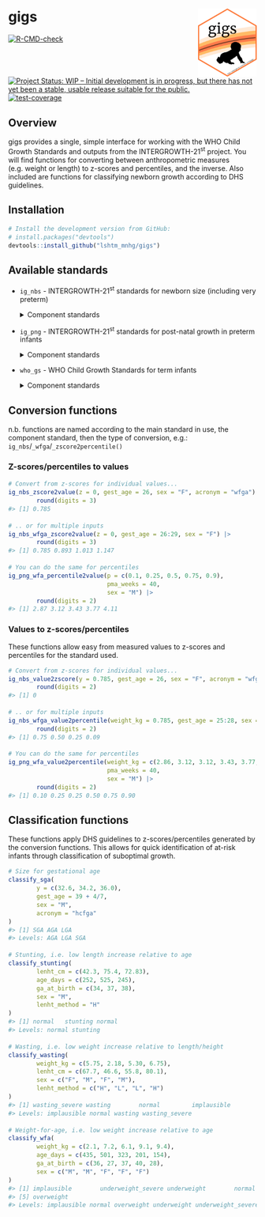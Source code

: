 
<!-- README.md is generated from README.Rmd. Please edit that file -->

# gigs <img src="man/figures/logo.png" align="right" height="138" />

<!-- badges: start -->

[![R-CMD-check](https://github.com/simpar1471/gigs/actions/workflows/R-CMD-check.yaml/badge.svg)](https://github.com/simpar1471/gigs/actions/workflows/R-CMD-check.yaml)
[![Project Status: WIP – Initial development is in progress, but there
has not yet been a stable, usable release suitable for the
public.](https://www.repostatus.org/badges/latest/wip.svg)](https://www.repostatus.org/#wip)
[![test-coverage](https://github.com/simpar1471/gigs/actions/workflows/test-coverage.yaml/badge.svg)](https://github.com/simpar1471/gigs/actions/workflows/test-coverage.yaml)
<!-- badges: end -->

## Overview

gigs provides a single, simple interface for working with the WHO Child
Growth Standards and outputs from the INTERGROWTH-21<sup>st</sup>
project. You will find functions for converting between anthropometric
measures (e.g. weight or length) to z-scores and percentiles, and the
inverse. Also included are functions for classifying newborn growth
according to DHS guidelines.

## Installation

``` r
# Install the development version from GitHub:
# install.packages("devtools")
devtools::install_github("lshtm_mnhg/gigs")
```

## Available standards

- `ig_nbs` - INTERGROWTH-21<sup>st</sup> standards for newborn size
  (including very preterm)
  <details>
  <summary>
  Component standards
  </summary>

  - `wfga` - Weight (kg) for gestational age
  - `lfga` - Length (cm) for gestational age
  - `hcfga` - Head circumference (cm) for gestational age
  - `wlrfga` - Weight-to-length ratio for gestational age
  - `fmfga` - Fat mass (g) for gestational age
  - `bfpfga` - Body fat percentage for gestational age
  - `ffmfga` - Fat-free mass (g) for gestational age

  </details>
- `ig_png` - INTERGROWTH-21<sup>st</sup> standards for post-natal growth
  in preterm infants
  <details>
  <summary>
  Component standards
  </summary>

  - `wfa` - Weight (kg) for age (weeks)
  - `lfa` - Length (cm) for age (weeks)
  - `hcfa` - Head circumference (cm) for age (weeks)

  </details>
- `who_gs` - WHO Child Growth Standards for term infants
  <details>
  <summary>
  Component standards
  </summary>

  - `wfa` Weight (kg) for age (days)
  - `bfa` Body mass index for age (days)
  - `lhfa` Length/height (cm) for age (days)
  - `wfl` Weight (kg) for recumbent length (cm)
  - `wfh` Weight (kg) for standing height (cm)
  - `hcfa` Head circumference (mm) for age (days)
  - `acfa` Arm circumference (mm) for age (days)
  - `ssfa` Subscapular skinfold (mm) for age (days)
  - `tsfa` Triceps skinfold (mm) for age (days)

  </details>

## Conversion functions

n.b. functions are named according to the main standard in use, the
component standard, then the type of conversion, e.g.:
`ig_nbs`/`_wfga`/`_zscore2percentile()`

### Z-scores/percentiles to values

``` r
# Convert from z-scores for individual values...
ig_nbs_zscore2value(z = 0, gest_age = 26, sex = "F", acronym = "wfga") |>
        round(digits = 3)
#> [1] 0.785

# .. or for multiple inputs
ig_nbs_wfga_zscore2value(z = 0, gest_age = 26:29, sex = "F") |>
        round(digits = 3)
#> [1] 0.785 0.893 1.013 1.147

# You can do the same for percentiles
ig_png_wfa_percentile2value(p = c(0.1, 0.25, 0.5, 0.75, 0.9),
                            pma_weeks = 40,
                            sex = "M") |>
        round(digits = 2)
#> [1] 2.87 3.12 3.43 3.77 4.11
```

### Values to z-scores/percentiles

These functions allow easy from measured values to z-scores and
percentiles for the standard used.

``` r
# Convert from z-scores for individual values...
ig_nbs_value2zscore(y = 0.785, gest_age = 26, sex = "F", acronym = "wfga") |>
        round(digits = 2)
#> [1] 0

# .. or for multiple inputs
ig_nbs_wfga_value2percentile(weight_kg = 0.785, gest_age = 25:28, sex = "F") |>
        round(digits = 2)
#> [1] 0.75 0.50 0.25 0.09

# You can do the same for percentiles
ig_png_wfa_value2percentile(weight_kg = c(2.86, 3.12, 3.12, 3.43, 3.77, 4.10),
                            pma_weeks = 40,
                            sex = "M") |>
        round(digits = 2)
#> [1] 0.10 0.25 0.25 0.50 0.75 0.90
```

## Classification functions

These functions apply DHS guidelines to z-scores/percentiles generated
by the conversion functions. This allows for quick identification of
at-risk infants through classification of suboptimal growth.

``` r
# Size for gestational age
classify_sga(
        y = c(32.6, 34.2, 36.0),
        gest_age = 39 + 4/7,
        sex = "M",
        acronym = "hcfga"
)
#> [1] SGA AGA LGA
#> Levels: AGA LGA SGA

# Stunting, i.e. low length increase relative to age
classify_stunting(
        lenht_cm = c(42.3, 75.4, 72.83),
        age_days = c(252, 525, 245),
        ga_at_birth = c(34, 37, 38),
        sex = "M",
        lenht_method = "H"
)
#> [1] normal   stunting normal  
#> Levels: normal stunting

# Wasting, i.e. low weight increase relative to length/height
classify_wasting(
        weight_kg = c(5.75, 2.18, 5.30, 6.75),
        lenht_cm = c(67.7, 46.6, 55.8, 80.1),
        sex = c("F", "M", "F", "M"),
        lenht_method = c("H", "L", "L", "H")
)
#> [1] wasting_severe wasting        normal         implausible   
#> Levels: implausible normal wasting wasting_severe

# Weight-for-age, i.e. low weight increase relative to age
classify_wfa(
        weight_kg = c(2.1, 7.2, 6.1, 9.1, 9.4),
        age_days = c(435, 501, 323, 201, 154),
        ga_at_birth = c(36, 27, 37, 40, 28),
        sex = c("M", "M", "F", "F", "F")
)
#> [1] implausible        underweight_severe underweight        normal            
#> [5] overweight        
#> Levels: implausible normal overweight underweight underweight_severe
```
